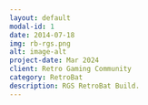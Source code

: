 ```yaml
---
layout: default
modal-id: 1
date: 2014-07-18
img: rb-rgs.png
alt: image-alt
project-date: Mar 2024
client: Retro Gaming Community
category: RetroBat
description: RGS RetroBat Build.
---
```

